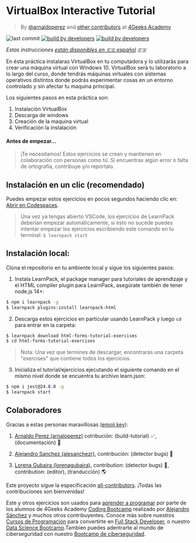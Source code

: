 # VirtualBox Interactive Tutorial

<!-- hide -->

> By [@arnaldoperez](https://github.com/arnaldoperez) and [other contributors](https://github.com/4GeeksAcademy/installing-windows-on-virtual-machine/graphs/contributors) at [4Geeks Academy](https://4geeksacademy.co/)

![last commit](https://img.shields.io/github/last-commit/4geeksacademy/installing-windows-on-virtual-machine)
[![build by developers](https://img.shields.io/badge/build_by-Developers-blue)](https://4geeks.com)
[![build by developers](https://img.shields.io/twitter/follow/4geeksacademy?style=social&logo=twitter)](https://twitter.com/4geeksacademy)

*Estas instrucciones [están disponibles en 🇪🇸 español](https://github.com/4GeeksAcademy/installing-windows-on-virtual-machine/blob/main/README.es.md) :es:*
<!-- endhide -->

En ésta práctica instalaras VirtualBox en tu computadora y lo utilizarás para crear una máquina virtual con Windows 10. VirtualBox será tu laboratorio a lo largo del curso, donde tendrás máquinas virtuales con sistemas operativos distintos donde podrás experimentar cosas en un entorno controlado y sin afectar tu maquina principal.

Los siguientes pasos en esta práctica son:

1. Instalación VirtualBox
2. Descarga de windows
3. Creación de la maquina virtual
4. Verificación la instalación

<!-- hide -->

#### Antes de empezar...

> ¡Te necesitamos! Estos ejercicios se crean y mantienen en colaboración con personas como tú. Si encuentras algún error o falta de ortografía, contribuye y/o repórtalo.

## Instalación en un clic (recomendado)

Puedes empezar estos ejercicios en pocos segundos haciendo clic en: [Abrir en Codespaces](https://codespaces.new/?repo=4GeeksAcademy/installing-windows-on-virtual-machine).

> Una vez ya tengas abierto VSCode, los ejercicios de LearnPack deberían empezar automáticamente, si esto no sucede puedes intentar empezar los ejercicios escribiendo este comando en tu terminal: `$ learnpack start`

## Instalación local:

Clona el repositorio en tu ambiente local y sigue los siguientes pasos:

1. Instala LearnPack, el package manager para tutoriales de aprendizaje y el HTML compiler plugin para LearnPack, asegúrate también de tener node.js 14+:

```bash
$ npm i learnpack -g
$ learnpack plugins:install learnpack-html
```

2. Descarga estos ejercicios en particular usando LearnPack y luego `cd` para entrar en la carpeta:

```bash
$ learnpack download html-forms-tutorial-exercises
$ cd html-forms-tutorial-exercises
```

> Nota: Una vez que termines de descargar, encontrarás una carpeta "exercises" que contiene todos los ejercicios.

3. Inicializa el tutorial/ejercicios ejecutando el siguiente comando en el mismo nivel donde se encuentra tu archivo learn.json:

```bash
$ npm i jest@24.8.0 -g
$ learnpack start
```
## Colaboradores

Gracias a estas personas maravillosas ([emoji key](https://github.com/kentcdodds/all-contributors#emoji-key)):

1. [Arnaldo Perez (arnaloperez)](https://github.com/arnaloperez) cotribución: (build-tutorial) ✅, (documentación) 📖
  
2. [Alejandro Sanchez (alesanchezr)](https://github.com/alesanchezr),  contribución: (detector bugs) 🐛

3. [Lorena Gubaira (lorenagubaira)](https://github.com/lorenagubaira), contribution: (detector bugs) 🐛, contribution: (editor), (tranducción) 🌎

Este proyecto sigue la especificación [all-contributors](https://github.com/kentcdodds/all-contributors). ¡Todas las contribuciones son bienvenidas!

Este y otros ejercicios son usados para [aprender a programar](https://4geeksacademy.com/es/aprender-a-programar/aprender-a-programar-desde-cero) por parte de los alumnos de 4Geeks Academy [Coding Bootcamp](https://4geeksacademy.com/us/coding-bootcamp) realizado por [Alejandro Sánchez](https://twitter.com/alesanchezr) y muchos otros contribuyentes. Conoce más sobre nuestros [Cursos de Programación](https://4geeksacademy.com/es/curso-de-programacion-desde-cero?lang=es) para convertirte en [Full Stack Developer](https://4geeksacademy.com/es/coding-bootcamps/desarrollador-full-stack/?lang=es), o nuestro [Data Science Bootcamp](https://4geeksacademy.com/es/coding-bootcamps/curso-datascience-machine-learning).Tambien puedes adentrarte al mundo de ciberseguridad con nuestro [Bootcamp de ciberseguridad](https://4geeksacademy.com/es/coding-bootcamps/curso-ciberseguridad).
<!-- endhide -->
